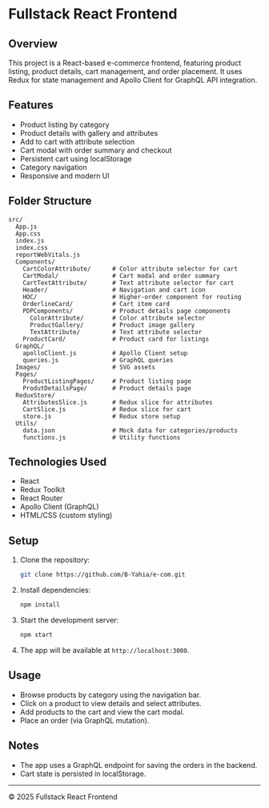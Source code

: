 # Fullstack React Frontend

## Overview
This project is a React-based e-commerce frontend, featuring product listing, product details, cart management, and order placement. It uses Redux for state management and Apollo Client for GraphQL API integration.

## Features
- Product listing by category
- Product details with gallery and attributes
- Add to cart with attribute selection
- Cart modal with order summary and checkout
- Persistent cart using localStorage
- Category navigation
- Responsive and modern UI

## Folder Structure
```
src/
  App.js 
  App.css
  index.js
  index.css
  reportWebVitals.js
  Components/
    CartColorAttribute/      # Color attribute selector for cart
    CartModal/               # Cart modal and order summary
    CartTextAttribute/       # Text attribute selector for cart
    Header/                  # Navigation and cart icon
    HOC/                     # Higher-order component for routing
    OrderlineCard/           # Cart item card
    PDPComponents/           # Product details page components
      ColorAttribute/        # Color attribute selector
      ProductGallery/        # Product image gallery
      TextAttribute/         # Text attribute selector
    ProductCard/             # Product card for listings
  GraphQL/
    apolloClient.js          # Apollo Client setup
    queries.js               # GraphQL queries
  Images/                    # SVG assets
  Pages/
    ProductListingPages/     # Product listing page
    ProdutDetailsPage/       # Product details page
  ReduxStore/
    AttributesSlice.js       # Redux slice for attributes
    CartSlice.js             # Redux slice for cart
    store.js                 # Redux store setup
  Utils/
    data.json                # Mock data for categories/products
    functions.js             # Utility functions
```

## Technologies Used
- React
- Redux Toolkit
- React Router
- Apollo Client (GraphQL)
- HTML/CSS (custom styling)

## Setup
1. Clone the repository:
   ```bash
   git clone https://github.com/B-Yahia/e-com.git
   ```
2. Install dependencies:
   ```bash
   npm install
   ```
3. Start the development server:
   ```bash
   npm start
   ```
4. The app will be available at `http://localhost:3000`.

## Usage
- Browse products by category using the navigation bar.
- Click on a product to view details and select attributes.
- Add products to the cart and view the cart modal.
- Place an order (via GraphQL mutation).

## Notes
- The app uses a GraphQL endpoint for saving the orders in the backend.
- Cart state is persisted in localStorage.

---

© 2025 Fullstack React Frontend
